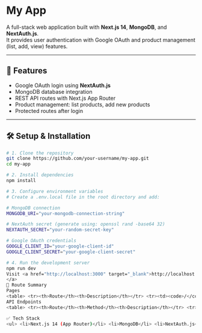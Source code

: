 # My App

A full-stack web application built with **Next.js 14**, **MongoDB**, and **NextAuth.js**.  
It provides user authentication with Google OAuth and product management (list, add, view) features.

---

## 🚀 Features
<ul>
  <li>Google OAuth login using <b>NextAuth.js</b></li>
  <li>MongoDB database integration</li>
  <li>REST API routes with Next.js App Router</li>
  <li>Product management: list products, add new products</li>
  <li>Protected routes after login</li>
</ul>

---

## 🛠️ Setup & Installation

```bash
# 1. Clone the repository
git clone https://github.com/your-username/my-app.git
cd my-app

# 2. Install dependencies
npm install

# 3. Configure environment variables
# Create a .env.local file in the root directory and add:

# MongoDB connection
MONGODB_URI="your-mongodb-connection-string"

# NextAuth secret (generate using: openssl rand -base64 32)
NEXTAUTH_SECRET="your-random-secret-key"

# Google OAuth credentials
GOOGLE_CLIENT_ID="your-google-client-id"
GOOGLE_CLIENT_SECRET="your-google-client-secret"

# 4. Run the development server
npm run dev
Visit <a href="http://localhost:3000" target="_blank">http://localhost:3000
</a>
📌 Route Summary
Pages
<table> <tr><th>Route</th><th>Description</th></tr> <tr><td><code>/</code></td><td>Home page</td></tr> <tr><td><code>/login</code></td><td>Login with Google</td></tr> <tr><td><code>/products</code></td><td>List all products (protected)</td></tr> <tr><td><code>/products/[id]</code></td><td>View single product details</td></tr> </table>
API Endpoints
<table> <tr><th>Route</th><th>Method</th><th>Description</th></tr> <tr><td><code>/api/products</code></td><td>GET</td><td>Fetch all products</td></tr> <tr><td><code>/api/products</code></td><td>POST</td><td>Add a new product</td></tr> <tr><td><code>/api/auth/[...nextauth]</code></td><td>-</td><td>NextAuth.js authentication</td></tr> </table>

✅ Tech Stack
<ul> <li>Next.js 14 (App Router)</li> <li>MongoDB</li> <li>NextAuth.js</li> <li>Tailwind CSS</li> </ul> ```


